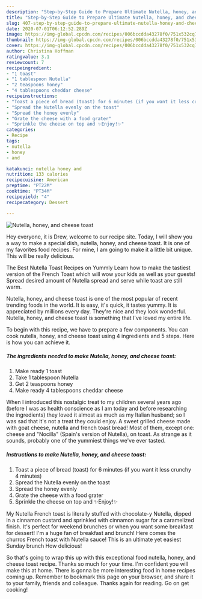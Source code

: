 ```yaml
---
description: "Step-by-Step Guide to Prepare Ultimate Nutella, honey, and cheese toast"
title: "Step-by-Step Guide to Prepare Ultimate Nutella, honey, and cheese toast"
slug: 407-step-by-step-guide-to-prepare-ultimate-nutella-honey-and-cheese-toast
date: 2020-07-01T06:12:52.289Z
image: https://img-global.cpcdn.com/recipes/006bccdda43278f0/751x532cq70/nutella-honey-and-cheese-toast-recipe-main-photo.jpg
thumbnail: https://img-global.cpcdn.com/recipes/006bccdda43278f0/751x532cq70/nutella-honey-and-cheese-toast-recipe-main-photo.jpg
cover: https://img-global.cpcdn.com/recipes/006bccdda43278f0/751x532cq70/nutella-honey-and-cheese-toast-recipe-main-photo.jpg
author: Christina Hoffman
ratingvalue: 3.1
reviewcount: 7
recipeingredient:
- "1 toast"
- "1 tablespoon Nutella"
- "2 teaspoons honey"
- "4 tablespoons cheddar cheese"
recipeinstructions:
- "Toast a piece of bread (toast) for 6 minutes (if you want it less crunchy 4 minutes)"
- "Spread the Nutella evenly on the toast"
- "Spread the honey evenly"
- "Grate the cheese with a food grater"
- "Sprinkle the cheese on top and ✨Enjoy!✨"
categories:
- Recipe
tags:
- nutella
- honey
- and

katakunci: nutella honey and 
nutrition: 133 calories
recipecuisine: American
preptime: "PT22M"
cooktime: "PT34M"
recipeyield: "4"
recipecategory: Dessert

---
```



![Nutella, honey, and cheese toast](https://img-global.cpcdn.com/recipes/006bccdda43278f0/751x532cq70/nutella-honey-and-cheese-toast-recipe-main-photo.jpg)

Hey everyone, it is Drew, welcome to our recipe site. Today, I will show you a way to make a special dish, nutella, honey, and cheese toast. It is one of my favorites food recipes. For mine, I am going to make it a little bit unique. This will be really delicious.

The Best Nutella Toast Recipes on Yummly Learn how to make the tastiest version of the French Toast which will wow your kids as well as your guests! Spread desired amount of Nutella spread and serve while toast are still warm.

Nutella, honey, and cheese toast is one of the most popular of recent trending foods in the world. It is easy, it's quick, it tastes yummy. It is appreciated by millions every day. They're nice and they look wonderful. Nutella, honey, and cheese toast is something that I've loved my entire life.


To begin with this recipe, we have to prepare a few components. You can cook nutella, honey, and cheese toast using 4 ingredients and 5 steps. Here is how you can achieve it.

<!--inarticleads1-->

##### The ingredients needed to make Nutella, honey, and cheese toast:

1. Make ready 1 toast
1. Take 1 tablespoon Nutella
1. Get 2 teaspoons honey
1. Make ready 4 tablespoons cheddar cheese


When I introduced this nostalgic treat to my children several years ago (before I was as health conscience as I am today and before researching the ingredients) they loved it almost as much as my Italian husband; so I was sad that it&#39;s not a treat they could enjoy. A sweet grilled cheese made with goat cheese, nutella and french toast bread! Most of them, except one: cheese and &#34;Nocilla&#34; (Spain&#39;s version of Nutella), on toast. As strange as it sounds, probably one of the yummiest things we&#39;ve ever tasted. 

<!--inarticleads2-->

##### Instructions to make Nutella, honey, and cheese toast:

1. Toast a piece of bread (toast) for 6 minutes (if you want it less crunchy 4 minutes)
1. Spread the Nutella evenly on the toast
1. Spread the honey evenly
1. Grate the cheese with a food grater
1. Sprinkle the cheese on top and ✨Enjoy!✨


My Nutella French toast is literally stuffed with chocolate-y Nutella, dipped in a cinnamon custard and sprinkled with cinnamon sugar for a caramelized finish. It&#39;s perfect for weekend brunches or when you want some breakfast for dessert! I&#39;m a huge fan of breakfast and brunch! Here comes the churros French toast with Nutella sauce! This is an ultimate yet easiest Sunday brunch How delicious! 

So that's going to wrap this up with this exceptional food nutella, honey, and cheese toast recipe. Thanks so much for your time. I'm confident you will make this at home. There is gonna be more interesting food in home recipes coming up. Remember to bookmark this page on your browser, and share it to your family, friends and colleague. Thanks again for reading. Go on get cooking!
